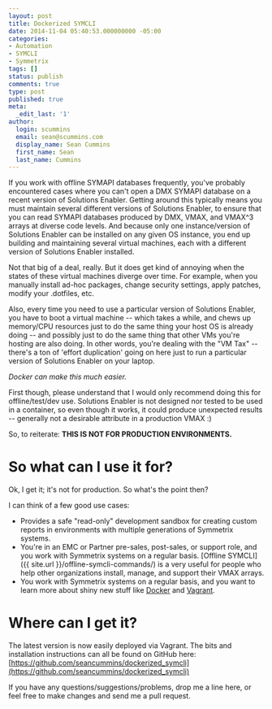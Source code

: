 ```yaml
---
layout: post
title: Dockerized SYMCLI
date: 2014-11-04 05:40:53.000000000 -05:00
categories:
- Automation
- SYMCLI
- Symmetrix
tags: []
status: publish
comments: true
type: post
published: true
meta:
  _edit_last: '1'
author:
  login: scummins
  email: sean@scummins.com
  display_name: Sean Cummins
  first_name: Sean
  last_name: Cummins
---
```

If you work with offline SYMAPI databases frequently, you've probably encountered cases where you can't open a DMX SYMAPI database on a recent version of Solutions Enabler. Getting around this typically means you must maintain several different versions of Solutions Enabler, to ensure that you can read SYMAPI databases produced by DMX, VMAX, and VMAX^3 arrays at diverse code levels. And because only one instance/version of Solutions Enabler can be installed on any given OS instance, you end up building and maintaining several virtual machines, each with a different version of Solutions Enabler installed.

Not that big of a deal, really. But it does get kind of annoying when the states of these virtual machines diverge over time. For example, when you manually install ad-hoc packages, change security settings, apply patches, modify your .dotfiles, etc.

Also, every time you need to use a particular version of Solutions Enabler, you have to boot a virtual machine -- which takes a while, and chews up memory/CPU resources just to do the same thing your host OS is already doing -- and possibly just to do the same thing that other VMs you're hosting are also doing. In other words, you're dealing with the "VM Tax" -- there's a ton of 'effort duplication' going on here just to run a particular version of Solutions Enabler on your laptop.

*Docker can make this much easier.*

First though, please understand that I would only recommend doing this for offline/test/dev use. Solutions Enabler is not designed nor tested to be used in a container, so even though it works, it could produce unexpected results -- generally not a desirable attribute in a production VMAX :)

So, to reiterate: **THIS IS NOT FOR PRODUCTION ENVIRONMENTS.**

# So what can I use it for?

Ok, I get it; it's not for production. So what's the point then?

I can think of a few good use cases:

* Provides a safe "read-only" development sandbox for creating custom reports in environments with multiple generations of Symmetrix systems.
* You're in an EMC or Partner pre-sales, post-sales, or support role, and you work with Symmetrix systems on a regular basis. [Offline SYMCLI]({{ site.url }}/offline-symcli-commands/) is a very useful for people who help other organizations install, manage, and support their VMAX arrays.
* You work with Symmetrix systems on a regular basis, and you want to learn more about shiny new stuff like [Docker](https://docker.com/) and [Vagrant](https://www.vagrantup.com).

# Where can I get it?

The latest version is now easily deployed via Vagrant. The bits and installation instructions can all be found on GitHub here: [https://github.com/seancummins/dockerized_symcli](https://github.com/seancummins/dockerized_symcli)

If you have any questions/suggestions/problems, drop me a line here, or feel free to make changes and send me a pull request.
